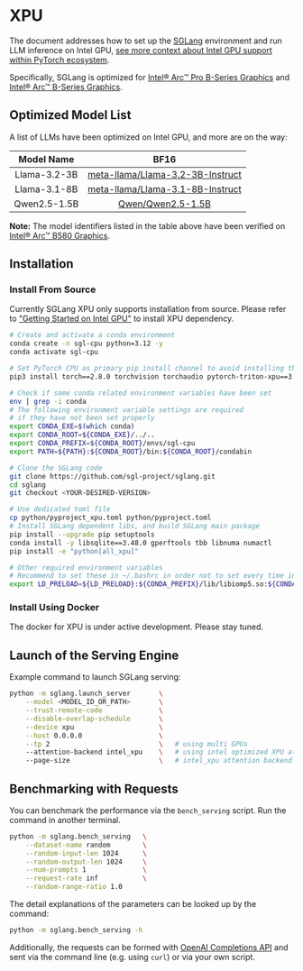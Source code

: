 # XPU

The document addresses how to set up the [SGLang](https://github.com/sgl-project/sglang) environment and run LLM inference on Intel GPU, [see more context about Intel GPU support within PyTorch ecosystem](https://docs.pytorch.org/docs/stable/notes/get_start_xpu.html).

Specifically, SGLang is optimized for [Intel® Arc™ Pro B-Series Graphics](https://www.intel.com/content/www/us/en/ark/products/series/242616/intel-arc-pro-b-series-graphics.html) and [
Intel® Arc™ B-Series Graphics](https://www.intel.com/content/www/us/en/ark/products/series/240391/intel-arc-b-series-graphics.html).

## Optimized Model List

A list of LLMs have been optimized on Intel GPU, and more are on the way:

| Model Name | BF16 |
|:---:|:---:|
| Llama-3.2-3B | [meta-llama/Llama-3.2-3B-Instruct](https://huggingface.co/meta-llama/Llama-3.2-3B-Instruct) |
| Llama-3.1-8B | [meta-llama/Llama-3.1-8B-Instruct](https://huggingface.co/meta-llama/Llama-3.1-8B-Instruct) |
| Qwen2.5-1.5B |   [Qwen/Qwen2.5-1.5B](https://huggingface.co/Qwen/Qwen2.5-1.5B) |

**Note:** The model identifiers listed in the table above
have been verified on [Intel® Arc™ B580 Graphics](https://www.intel.com/content/www/us/en/products/sku/241598/intel-arc-b580-graphics/specifications.html).

## Installation

### Install From Source

Currently SGLang XPU only supports installation from source. Please refer to ["Getting Started on Intel GPU"](https://docs.pytorch.org/docs/stable/notes/get_start_xpu.html) to install XPU dependency.

```bash
# Create and activate a conda environment
conda create -n sgl-cpu python=3.12 -y
conda activate sgl-cpu

# Set PyTorch CPU as primary pip install channel to avoid installing the larger CUDA-enabled version and prevent potential runtime issues.
pip3 install torch==2.8.0 torchvision torchaudio pytorch-triton-xpu==3.4.0 --index-url https://download.pytorch.org/whl/xpu

# Check if some conda related environment variables have been set
env | grep -i conda
# The following environment variable settings are required
# if they have not been set properly
export CONDA_EXE=$(which conda)
export CONDA_ROOT=${CONDA_EXE}/../..
export CONDA_PREFIX=${CONDA_ROOT}/envs/sgl-cpu
export PATH=${PATH}:${CONDA_ROOT}/bin:${CONDA_ROOT}/condabin

# Clone the SGLang code
git clone https://github.com/sgl-project/sglang.git
cd sglang
git checkout <YOUR-DESIRED-VERSION>

# Use dedicated toml file
cp python/pyproject_xpu.toml python/pyproject.toml
# Install SGLang dependent libs, and build SGLang main package
pip install --upgrade pip setuptools
conda install -y libsqlite==3.48.0 gperftools tbb libnuma numactl
pip install -e "python[all_xpu]"

# Other required environment variables
# Recommend to set these in ~/.bashrc in order not to set every time in a new terminal
export LD_PRELOAD=${LD_PRELOAD}:${CONDA_PREFIX}/lib/libiomp5.so:${CONDA_PREFIX}/lib/libtcmalloc.so:${CONDA_PREFIX}/lib/libtbbmalloc.so.2
```

### Install Using Docker

The docker for XPU is under active development. Please stay tuned.

## Launch of the Serving Engine

Example command to launch SGLang serving:

```bash
python -m sglang.launch_server       \
    --model <MODEL_ID_OR_PATH>       \
    --trust-remote-code              \
    --disable-overlap-schedule       \
    --device xpu                     \
    --host 0.0.0.0                   \
    --tp 2                           \   # using multi GPUs
    --attention-backend intel_xpu    \   # using intel optimized XPU attention backend
    --page-size                      \   # intel_xpu attention backend supports [32, 64, 128]
```

## Benchmarking with Requests

You can benchmark the performance via the `bench_serving` script.
Run the command in another terminal.

```bash
python -m sglang.bench_serving   \
    --dataset-name random        \
    --random-input-len 1024      \
    --random-output-len 1024     \
    --num-prompts 1              \
    --request-rate inf           \
    --random-range-ratio 1.0
```

The detail explanations of the parameters can be looked up by the command:

```bash
python -m sglang.bench_serving -h
```

Additionally, the requests can be formed with
[OpenAI Completions API](https://docs.sglang.ai/basic_usage/openai_api_completions.html)
and sent via the command line (e.g. using `curl`) or via your own script.
